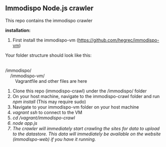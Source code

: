 <h2>Immodispo Node.js crawler</h2>

This repo contains the immodispo crawler




**installation:**

1. First install the immodispo-vm (<a href="https://github.com/hegrec/immodispo-vm">https://github.com/hegrec/immodispo-vm</a>)


Your folder structure should look like this:
<br><br>
<div>/immodispo/</div>
<div>&nbsp;&nbsp;&nbsp;&nbsp;/immodispo-vm/</div>
<div>&nbsp;&nbsp;&nbsp;&nbsp;&nbsp;&nbsp;&nbsp;&nbsp;Vagrantfile and other files are here</div>



1. Clone this repo (immodispo-crawl) under the /immodispo/ folder
2. On your host machine, navigate to the immodispo-crawl folder and run <i>npm install</i> (This may require sudo)
1. Navigate to your immodispo-vm folder on your host machine
2. <i>vagrant ssh</i> to connect to the VM
3. <i>cd /vagrant/immodispo-crawl<i>
4. <i>node app.js</i>
5. The crawler will immediately start crawling the sites for data to upload to the datastore. 
This data will immediately be available on the website (immodispo-web) if you have it running.